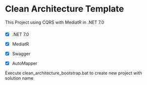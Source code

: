 # Clean Architecture Template

This Project using CQRS with MediatR in .NET 7.0

### 
- [x] .NET 7.0
- [x] MediatR 
- [x] Swagger 
- [x] AutoMapper 


Execute clean_architecture_bootstrap.bat to create new project with solution name
